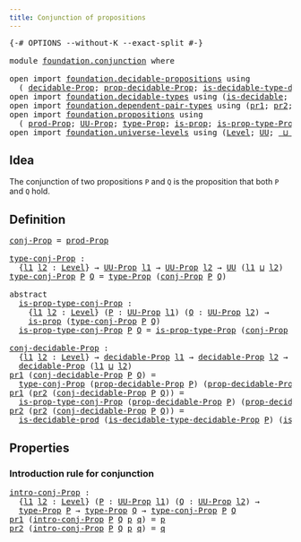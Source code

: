```yaml
---
title: Conjunction of propositions
---
```


<pre class="Agda"><a id="53" class="Symbol">{-#</a> <a id="57" class="Keyword">OPTIONS</a> <a id="65" class="Pragma">--without-K</a> <a id="77" class="Pragma">--exact-split</a> <a id="91" class="Symbol">#-}</a>

<a id="96" class="Keyword">module</a> <a id="103" href="foundation.conjunction.html" class="Module">foundation.conjunction</a> <a id="126" class="Keyword">where</a>

<a id="133" class="Keyword">open</a> <a id="138" class="Keyword">import</a> <a id="145" href="foundation.decidable-propositions.html" class="Module">foundation.decidable-propositions</a> <a id="179" class="Keyword">using</a>
  <a id="187" class="Symbol">(</a> <a id="189" href="foundation.decidable-propositions.html#2483" class="Function">decidable-Prop</a><a id="203" class="Symbol">;</a> <a id="205" href="foundation.decidable-propositions.html#2632" class="Function">prop-decidable-Prop</a><a id="224" class="Symbol">;</a> <a id="226" href="foundation.decidable-propositions.html#2939" class="Function">is-decidable-type-decidable-Prop</a><a id="258" class="Symbol">)</a>
<a id="260" class="Keyword">open</a> <a id="265" class="Keyword">import</a> <a id="272" href="foundation.decidable-types.html" class="Module">foundation.decidable-types</a> <a id="299" class="Keyword">using</a> <a id="305" class="Symbol">(</a><a id="306" href="foundation.decidable-types.html#1918" class="Function">is-decidable</a><a id="318" class="Symbol">;</a> <a id="320" href="foundation.decidable-types.html#3336" class="Function">is-decidable-prod</a><a id="337" class="Symbol">)</a>
<a id="339" class="Keyword">open</a> <a id="344" class="Keyword">import</a> <a id="351" href="foundation.dependent-pair-types.html" class="Module">foundation.dependent-pair-types</a> <a id="383" class="Keyword">using</a> <a id="389" class="Symbol">(</a><a id="390" href="foundation-core.dependent-pair-types.html#605" class="Field">pr1</a><a id="393" class="Symbol">;</a> <a id="395" href="foundation-core.dependent-pair-types.html#617" class="Field">pr2</a><a id="398" class="Symbol">;</a> <a id="400" href="foundation-core.dependent-pair-types.html#588" class="InductiveConstructor">pair</a><a id="404" class="Symbol">)</a>
<a id="406" class="Keyword">open</a> <a id="411" class="Keyword">import</a> <a id="418" href="foundation.propositions.html" class="Module">foundation.propositions</a> <a id="442" class="Keyword">using</a>
  <a id="450" class="Symbol">(</a> <a id="452" href="foundation-core.propositions.html#5874" class="Function">prod-Prop</a><a id="461" class="Symbol">;</a> <a id="463" href="foundation-core.propositions.html#1393" class="Function">UU-Prop</a><a id="470" class="Symbol">;</a> <a id="472" href="foundation-core.propositions.html#1495" class="Function">type-Prop</a><a id="481" class="Symbol">;</a> <a id="483" href="foundation-core.propositions.html#1309" class="Function">is-prop</a><a id="490" class="Symbol">;</a> <a id="492" href="foundation-core.propositions.html#1562" class="Function">is-prop-type-Prop</a><a id="509" class="Symbol">)</a>
<a id="511" class="Keyword">open</a> <a id="516" class="Keyword">import</a> <a id="523" href="foundation.universe-levels.html" class="Module">foundation.universe-levels</a> <a id="550" class="Keyword">using</a> <a id="556" class="Symbol">(</a><a id="557" href="Agda.Primitive.html#597" class="Postulate">Level</a><a id="562" class="Symbol">;</a> <a id="564" href="foundation-core.universe-levels.html#235" class="Primitive">UU</a><a id="566" class="Symbol">;</a> <a id="568" href="Agda.Primitive.html#810" class="Primitive Operator">_⊔_</a><a id="571" class="Symbol">)</a>
</pre>
## Idea

The conjunction of two propositions `P` and `Q` is the proposition that both `P` and `Q` hold.

## Definition

<pre class="Agda"><a id="conj-Prop"></a><a id="706" href="foundation.conjunction.html#706" class="Function">conj-Prop</a> <a id="716" class="Symbol">=</a> <a id="718" href="foundation-core.propositions.html#5874" class="Function">prod-Prop</a>

<a id="type-conj-Prop"></a><a id="729" href="foundation.conjunction.html#729" class="Function">type-conj-Prop</a> <a id="744" class="Symbol">:</a>
  <a id="748" class="Symbol">{</a><a id="749" href="foundation.conjunction.html#749" class="Bound">l1</a> <a id="752" href="foundation.conjunction.html#752" class="Bound">l2</a> <a id="755" class="Symbol">:</a> <a id="757" href="Agda.Primitive.html#597" class="Postulate">Level</a><a id="762" class="Symbol">}</a> <a id="764" class="Symbol">→</a> <a id="766" href="foundation-core.propositions.html#1393" class="Function">UU-Prop</a> <a id="774" href="foundation.conjunction.html#749" class="Bound">l1</a> <a id="777" class="Symbol">→</a> <a id="779" href="foundation-core.propositions.html#1393" class="Function">UU-Prop</a> <a id="787" href="foundation.conjunction.html#752" class="Bound">l2</a> <a id="790" class="Symbol">→</a> <a id="792" href="foundation-core.universe-levels.html#235" class="Primitive">UU</a> <a id="795" class="Symbol">(</a><a id="796" href="foundation.conjunction.html#749" class="Bound">l1</a> <a id="799" href="Agda.Primitive.html#810" class="Primitive Operator">⊔</a> <a id="801" href="foundation.conjunction.html#752" class="Bound">l2</a><a id="803" class="Symbol">)</a>
<a id="805" href="foundation.conjunction.html#729" class="Function">type-conj-Prop</a> <a id="820" href="foundation.conjunction.html#820" class="Bound">P</a> <a id="822" href="foundation.conjunction.html#822" class="Bound">Q</a> <a id="824" class="Symbol">=</a> <a id="826" href="foundation-core.propositions.html#1495" class="Function">type-Prop</a> <a id="836" class="Symbol">(</a><a id="837" href="foundation.conjunction.html#706" class="Function">conj-Prop</a> <a id="847" href="foundation.conjunction.html#820" class="Bound">P</a> <a id="849" href="foundation.conjunction.html#822" class="Bound">Q</a><a id="850" class="Symbol">)</a>

<a id="853" class="Keyword">abstract</a>
  <a id="is-prop-type-conj-Prop"></a><a id="864" href="foundation.conjunction.html#864" class="Function">is-prop-type-conj-Prop</a> <a id="887" class="Symbol">:</a>
    <a id="893" class="Symbol">{</a><a id="894" href="foundation.conjunction.html#894" class="Bound">l1</a> <a id="897" href="foundation.conjunction.html#897" class="Bound">l2</a> <a id="900" class="Symbol">:</a> <a id="902" href="Agda.Primitive.html#597" class="Postulate">Level</a><a id="907" class="Symbol">}</a> <a id="909" class="Symbol">(</a><a id="910" href="foundation.conjunction.html#910" class="Bound">P</a> <a id="912" class="Symbol">:</a> <a id="914" href="foundation-core.propositions.html#1393" class="Function">UU-Prop</a> <a id="922" href="foundation.conjunction.html#894" class="Bound">l1</a><a id="924" class="Symbol">)</a> <a id="926" class="Symbol">(</a><a id="927" href="foundation.conjunction.html#927" class="Bound">Q</a> <a id="929" class="Symbol">:</a> <a id="931" href="foundation-core.propositions.html#1393" class="Function">UU-Prop</a> <a id="939" href="foundation.conjunction.html#897" class="Bound">l2</a><a id="941" class="Symbol">)</a> <a id="943" class="Symbol">→</a>
    <a id="949" href="foundation-core.propositions.html#1309" class="Function">is-prop</a> <a id="957" class="Symbol">(</a><a id="958" href="foundation.conjunction.html#729" class="Function">type-conj-Prop</a> <a id="973" href="foundation.conjunction.html#910" class="Bound">P</a> <a id="975" href="foundation.conjunction.html#927" class="Bound">Q</a><a id="976" class="Symbol">)</a>
  <a id="980" href="foundation.conjunction.html#864" class="Function">is-prop-type-conj-Prop</a> <a id="1003" href="foundation.conjunction.html#1003" class="Bound">P</a> <a id="1005" href="foundation.conjunction.html#1005" class="Bound">Q</a> <a id="1007" class="Symbol">=</a> <a id="1009" href="foundation-core.propositions.html#1562" class="Function">is-prop-type-Prop</a> <a id="1027" class="Symbol">(</a><a id="1028" href="foundation.conjunction.html#706" class="Function">conj-Prop</a> <a id="1038" href="foundation.conjunction.html#1003" class="Bound">P</a> <a id="1040" href="foundation.conjunction.html#1005" class="Bound">Q</a><a id="1041" class="Symbol">)</a>

<a id="conj-decidable-Prop"></a><a id="1044" href="foundation.conjunction.html#1044" class="Function">conj-decidable-Prop</a> <a id="1064" class="Symbol">:</a>
  <a id="1068" class="Symbol">{</a><a id="1069" href="foundation.conjunction.html#1069" class="Bound">l1</a> <a id="1072" href="foundation.conjunction.html#1072" class="Bound">l2</a> <a id="1075" class="Symbol">:</a> <a id="1077" href="Agda.Primitive.html#597" class="Postulate">Level</a><a id="1082" class="Symbol">}</a> <a id="1084" class="Symbol">→</a> <a id="1086" href="foundation.decidable-propositions.html#2483" class="Function">decidable-Prop</a> <a id="1101" href="foundation.conjunction.html#1069" class="Bound">l1</a> <a id="1104" class="Symbol">→</a> <a id="1106" href="foundation.decidable-propositions.html#2483" class="Function">decidable-Prop</a> <a id="1121" href="foundation.conjunction.html#1072" class="Bound">l2</a> <a id="1124" class="Symbol">→</a>
  <a id="1128" href="foundation.decidable-propositions.html#2483" class="Function">decidable-Prop</a> <a id="1143" class="Symbol">(</a><a id="1144" href="foundation.conjunction.html#1069" class="Bound">l1</a> <a id="1147" href="Agda.Primitive.html#810" class="Primitive Operator">⊔</a> <a id="1149" href="foundation.conjunction.html#1072" class="Bound">l2</a><a id="1151" class="Symbol">)</a>
<a id="1153" href="foundation-core.dependent-pair-types.html#605" class="Field">pr1</a> <a id="1157" class="Symbol">(</a><a id="1158" href="foundation.conjunction.html#1044" class="Function">conj-decidable-Prop</a> <a id="1178" href="foundation.conjunction.html#1178" class="Bound">P</a> <a id="1180" href="foundation.conjunction.html#1180" class="Bound">Q</a><a id="1181" class="Symbol">)</a> <a id="1183" class="Symbol">=</a>
  <a id="1187" href="foundation.conjunction.html#729" class="Function">type-conj-Prop</a> <a id="1202" class="Symbol">(</a><a id="1203" href="foundation.decidable-propositions.html#2632" class="Function">prop-decidable-Prop</a> <a id="1223" href="foundation.conjunction.html#1178" class="Bound">P</a><a id="1224" class="Symbol">)</a> <a id="1226" class="Symbol">(</a><a id="1227" href="foundation.decidable-propositions.html#2632" class="Function">prop-decidable-Prop</a> <a id="1247" href="foundation.conjunction.html#1180" class="Bound">Q</a><a id="1248" class="Symbol">)</a>
<a id="1250" href="foundation-core.dependent-pair-types.html#605" class="Field">pr1</a> <a id="1254" class="Symbol">(</a><a id="1255" href="foundation-core.dependent-pair-types.html#617" class="Field">pr2</a> <a id="1259" class="Symbol">(</a><a id="1260" href="foundation.conjunction.html#1044" class="Function">conj-decidable-Prop</a> <a id="1280" href="foundation.conjunction.html#1280" class="Bound">P</a> <a id="1282" href="foundation.conjunction.html#1282" class="Bound">Q</a><a id="1283" class="Symbol">))</a> <a id="1286" class="Symbol">=</a>
  <a id="1290" href="foundation.conjunction.html#864" class="Function">is-prop-type-conj-Prop</a> <a id="1313" class="Symbol">(</a><a id="1314" href="foundation.decidable-propositions.html#2632" class="Function">prop-decidable-Prop</a> <a id="1334" href="foundation.conjunction.html#1280" class="Bound">P</a><a id="1335" class="Symbol">)</a> <a id="1337" class="Symbol">(</a><a id="1338" href="foundation.decidable-propositions.html#2632" class="Function">prop-decidable-Prop</a> <a id="1358" href="foundation.conjunction.html#1282" class="Bound">Q</a><a id="1359" class="Symbol">)</a>
<a id="1361" href="foundation-core.dependent-pair-types.html#617" class="Field">pr2</a> <a id="1365" class="Symbol">(</a><a id="1366" href="foundation-core.dependent-pair-types.html#617" class="Field">pr2</a> <a id="1370" class="Symbol">(</a><a id="1371" href="foundation.conjunction.html#1044" class="Function">conj-decidable-Prop</a> <a id="1391" href="foundation.conjunction.html#1391" class="Bound">P</a> <a id="1393" href="foundation.conjunction.html#1393" class="Bound">Q</a><a id="1394" class="Symbol">))</a> <a id="1397" class="Symbol">=</a>
  <a id="1401" href="foundation.decidable-types.html#3336" class="Function">is-decidable-prod</a> <a id="1419" class="Symbol">(</a><a id="1420" href="foundation.decidable-propositions.html#2939" class="Function">is-decidable-type-decidable-Prop</a> <a id="1453" href="foundation.conjunction.html#1391" class="Bound">P</a><a id="1454" class="Symbol">)</a> <a id="1456" class="Symbol">(</a><a id="1457" href="foundation.decidable-propositions.html#2939" class="Function">is-decidable-type-decidable-Prop</a> <a id="1490" href="foundation.conjunction.html#1393" class="Bound">Q</a><a id="1491" class="Symbol">)</a>
</pre>
## Properties

### Introduction rule for conjunction

<pre class="Agda"><a id="intro-conj-Prop"></a><a id="1556" href="foundation.conjunction.html#1556" class="Function">intro-conj-Prop</a> <a id="1572" class="Symbol">:</a>
  <a id="1576" class="Symbol">{</a><a id="1577" href="foundation.conjunction.html#1577" class="Bound">l1</a> <a id="1580" href="foundation.conjunction.html#1580" class="Bound">l2</a> <a id="1583" class="Symbol">:</a> <a id="1585" href="Agda.Primitive.html#597" class="Postulate">Level</a><a id="1590" class="Symbol">}</a> <a id="1592" class="Symbol">(</a><a id="1593" href="foundation.conjunction.html#1593" class="Bound">P</a> <a id="1595" class="Symbol">:</a> <a id="1597" href="foundation-core.propositions.html#1393" class="Function">UU-Prop</a> <a id="1605" href="foundation.conjunction.html#1577" class="Bound">l1</a><a id="1607" class="Symbol">)</a> <a id="1609" class="Symbol">(</a><a id="1610" href="foundation.conjunction.html#1610" class="Bound">Q</a> <a id="1612" class="Symbol">:</a> <a id="1614" href="foundation-core.propositions.html#1393" class="Function">UU-Prop</a> <a id="1622" href="foundation.conjunction.html#1580" class="Bound">l2</a><a id="1624" class="Symbol">)</a> <a id="1626" class="Symbol">→</a>
  <a id="1630" href="foundation-core.propositions.html#1495" class="Function">type-Prop</a> <a id="1640" href="foundation.conjunction.html#1593" class="Bound">P</a> <a id="1642" class="Symbol">→</a> <a id="1644" href="foundation-core.propositions.html#1495" class="Function">type-Prop</a> <a id="1654" href="foundation.conjunction.html#1610" class="Bound">Q</a> <a id="1656" class="Symbol">→</a> <a id="1658" href="foundation.conjunction.html#729" class="Function">type-conj-Prop</a> <a id="1673" href="foundation.conjunction.html#1593" class="Bound">P</a> <a id="1675" href="foundation.conjunction.html#1610" class="Bound">Q</a>
<a id="1677" href="foundation-core.dependent-pair-types.html#605" class="Field">pr1</a> <a id="1681" class="Symbol">(</a><a id="1682" href="foundation.conjunction.html#1556" class="Function">intro-conj-Prop</a> <a id="1698" href="foundation.conjunction.html#1698" class="Bound">P</a> <a id="1700" href="foundation.conjunction.html#1700" class="Bound">Q</a> <a id="1702" href="foundation.conjunction.html#1702" class="Bound">p</a> <a id="1704" href="foundation.conjunction.html#1704" class="Bound">q</a><a id="1705" class="Symbol">)</a> <a id="1707" class="Symbol">=</a> <a id="1709" href="foundation.conjunction.html#1702" class="Bound">p</a>
<a id="1711" href="foundation-core.dependent-pair-types.html#617" class="Field">pr2</a> <a id="1715" class="Symbol">(</a><a id="1716" href="foundation.conjunction.html#1556" class="Function">intro-conj-Prop</a> <a id="1732" href="foundation.conjunction.html#1732" class="Bound">P</a> <a id="1734" href="foundation.conjunction.html#1734" class="Bound">Q</a> <a id="1736" href="foundation.conjunction.html#1736" class="Bound">p</a> <a id="1738" href="foundation.conjunction.html#1738" class="Bound">q</a><a id="1739" class="Symbol">)</a> <a id="1741" class="Symbol">=</a> <a id="1743" href="foundation.conjunction.html#1738" class="Bound">q</a>
</pre>